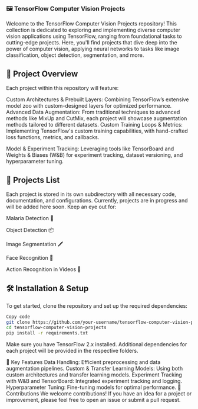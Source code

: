 ### 🖼️ TensorFlow Computer Vision Projects
Welcome to the TensorFlow Computer Vision Projects repository! This collection is dedicated to exploring and implementing diverse computer vision applications using TensorFlow, ranging from foundational tasks to cutting-edge projects. Here, you'll find projects that dive deep into the power of computer vision, applying neural networks to tasks like image classification, object detection, segmentation, and more.

## 🚀 Project Overview
Each project within this repository will feature:

Custom Architectures & Prebuilt Layers: Combining TensorFlow’s extensive model zoo with custom-designed layers for optimized performance.
Advanced Data Augmentation: From traditional techniques to advanced methods like MixUp and CutMix, each project will showcase augmentation methods tailored to different datasets.
Custom Training Loops & Metrics: Implementing TensorFlow's custom training capabilities, with hand-crafted loss functions, metrics, and 
callbacks.

Model & Experiment Tracking: Leveraging tools like TensorBoard and Weights & Biases (W&B) for experiment tracking, dataset versioning, and hyperparameter tuning.
## 📂 Projects List
Each project is stored in its own subdirectory with all necessary code, documentation, and configurations. Currently, projects are in progress and will be added here soon. Keep an eye out for:

Malaria Detection 🦠

Object Detection 📦

Image Segmentation 🖍️

Face Recognition 🤖

Action Recognition in Videos 🎥

## 🛠️ Installation & Setup
To get started, clone the repository and set up the required dependencies:

```bash
Copy code
git clone https://github.com/your-username/tensorflow-computer-vision-projects.git
cd tensorflow-computer-vision-projects
pip install -r requirements.txt
```
Make sure you have TensorFlow 2.x installed. Additional dependencies for each project will be provided in the respective folders.

🔧 Key Features
Data Handling: Efficient preprocessing and data augmentation pipelines.
Custom & Transfer Learning Models: Using both custom architectures and transfer learning models.
Experiment Tracking with W&B and TensorBoard: Integrated experiment tracking and logging.
Hyperparameter Tuning: Fine-tuning models for optimal performance.
💬 Contributions
We welcome contributions! If you have an idea for a project or improvement, please feel free to open an issue or submit a pull request.